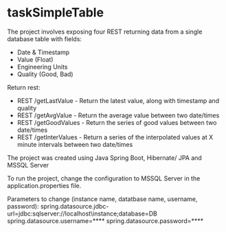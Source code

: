 # taskSimpleTable

The project involves exposing four REST returning data from a single database table with fields:
- Date & Timestamp
- Value (Float)
- Engineering Units
- Quality (Good, Bad)

Return rest:
- REST /getLastValue - Return the latest value, along with timestamp and quality
- REST /getAvgValue - Return the average value between two date/times
- REST /getGoodValues - Return the series of good values between two date/times
- REST /getInterValues - Return a series of the interpolated values at X minute intervals between two date/times

The project was created using Java Spring Boot, Hibernate/ JPA and MSSQL Server

To run the project, change the configuration to MSSQL Server in the application.properties file.

Parameters to change (instance name, datatbase name, username, password):
spring.datasource.jdbc-url=jdbc:sqlserver://localhost\\instance;database=DB
spring.datasource.username=****
spring.datasource.password=****
